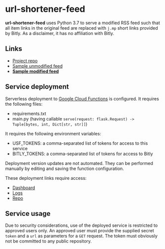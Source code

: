 # url-shortener-feed
**url-shortener-feed** uses Python 3.7 to serve a modified RSS feed such that all item links in the original feed are
replaced with `j.mp` short links provided by Bitly.
As a disclaimer, it has no affiliation with Bitly.

## Links
* [Project repo](https://github.com/ml-feeds/url-shortener-feed)
* [Sample unmodified feed](https://us-east1-ml-feeds.cloudfunctions.net/kdnuggets)
* [**Sample modified feed**](https://us-east1-ml-feeds.cloudfunctions.net/url-shortener-feed/token=SAMPLE&url=https://us-east1-ml-feeds.cloudfunctions.net/kdnuggets)

## Service deployment
Serverless deployment to [Google Cloud Functions](https://console.cloud.google.com/functions/) is configured.
It requires the following files:
* requirements.txt
* main.py (having callable `serve(request: flask.Request) -> Tuple[bytes, int, Dict[str, str]]`)

It requires the following environment variables:
* USF_TOKENS: a comma-separated list of tokens for access to this service
* BITLY_TOKENS: a comma-separated list of tokens for access to Bitly

Deployment version updates are not automated.
They can be performed manually by editing and saving the function configuration.

These deployment links require access:
* [Dashboard](https://console.cloud.google.com/functions/details/us-east1/url-shortener?project=ml-feeds)
* [Logs](https://console.cloud.google.com/logs?service=cloudfunctions.googleapis.com&key1=url-shortener&key2=us-east1&project=ml-feeds)
* [Repo](https://source.cloud.google.com/ml-feeds/github_ml-feeds_url-shortener-feed)

## Service usage
Due to security considerations, use of the deployed service is restricted to approved users only.
An approved user must provide the supplied secret `token` and a `url` as parameters for a `GET` request.
The token must obviously not be committed to any public repository.
